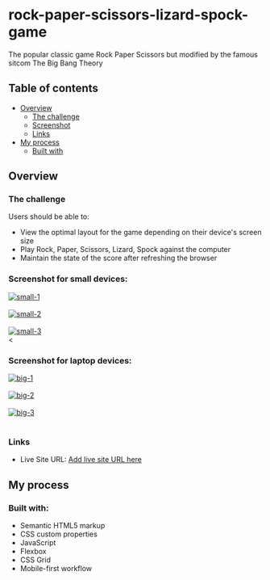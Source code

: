 # rock-paper-scissors-lizard-spock-game
The popular classic game Rock Paper Scissors but modified by the famous sitcom The Big Bang Theory

## Table of contents

- [Overview](#overview)
  - [The challenge](#the-challenge)
  - [Screenshot](#screenshot)
  - [Links](#links)
- [My process](#my-process)
  - [Built with](#built-with)

## Overview

### The challenge

Users should be able to:

- View the optimal layout for the game depending on their device's screen size
- Play Rock, Paper, Scissors, Lizard, Spock against the computer
- Maintain the state of the score after refreshing the browser

### Screenshot for small devices:

<a href="https://postimg.cc/9rkLQwM0" target="_blank"><img src="https://i.postimg.cc/Qd8wSpZQ/small-1.png" alt="small-1"/></a><br/><br/>
<a href="https://postimg.cc/Vdv7wWz2" target="_blank"><img src="https://i.postimg.cc/GhJ6kXV3/small-2.png" alt="small-2"/></a><br/><br/>
<a href="https://postimg.cc/G9qM65nk" target="_blank"><img src="https://i.postimg.cc/BQGdLrhw/small-3.png" alt="small-3"/></a><br/><

### Screenshot for laptop devices:
<a href="https://postimg.cc/vDQqqdkY" target="_blank"><img src="https://i.postimg.cc/sfWk2jJh/big-1.png" alt="big-1"/></a><br/><br/>
<a href="https://postimg.cc/1ghMpxDZ" target="_blank"><img src="https://i.postimg.cc/DzmD3nZm/big-2.png" alt="big-2"/></a><br/><br/>
<a href="https://postimg.cc/75TmGPGV" target="_blank"><img src="https://i.postimg.cc/VkKThdz3/big-3.png" alt="big-3"/></a><br/><br/>

### Links

- Live Site URL: [Add live site URL here](https://your-live-site-url.com)

## My process

### Built with:

- Semantic HTML5 markup
- CSS custom properties
- JavaScript
- Flexbox
- CSS Grid
- Mobile-first workflow


